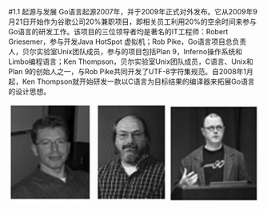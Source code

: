 #1.1 起源与发展
Go语言起源2007年，并于2009年正式对外发布。它从2009年9月21日开始作为谷歌公司20%兼职项目，即相关员工利用20%的空余时间来参与Go语言的研发工作。该项目的三位领导者均是著名的IT工程师：Robert Griesemer，参与开发Java HotSpot 虚拟机；Rob Pike，Go语言项目总负责人，贝尔实验室Unix团队成员，参与的项目包括Plan 9，Inferno操作系统和Limbo编程语言；Ken Thompson，贝尔实验室Unix团队成员，C语言、Unix和Plan 9的创始人之一，与Rob Pike共同开发了UTF-8字符集规范。自2008年1月起，Ken Thompson就开始研发一款以C语言为目标结果的编译器来拓展Go语言的设计思想。


![](images/1.1.designers_of_Go.jpg?raw=true)